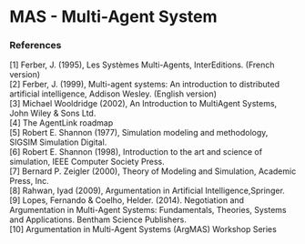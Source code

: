 # MAS - Multi-Agent System

### References
[1] Ferber, J. (1995), Les Systèmes Multi-Agents, InterEditions. (French version)  
[2] Ferber, J. (1999), Multi-agent systems: An introduction to distributed artificial intelligence, Addison Wesley. (English version)  
[3] Michael Wooldridge (2002), An Introduction to MultiAgent Systems, John Wiley & Sons Ltd.  
[4] The AgentLink roadmap  
[5] Robert E. Shannon (1977), Simulation modeling and methodology, SIGSIM Simulation Digital.   
[6] Robert E. Shannon (1998), Introduction to the art and science of simulation, IEEE Computer Society Press.   
[7] Bernard P. Zeigler (2000), Theory of Modeling and Simulation, Academic Press, Inc.   
[8] Rahwan, Iyad (2009), Argumentation in Artificial Intelligence,Springer.  
[9] Lopes, Fernando & Coelho, Helder. (2014). Negotiation and Argumentation in Multi-Agent Systems: Fundamentals, Theories, Systems and Applications. Bentham Science Publishers.   
[10] Argumentation in Multi-Agent Systems (ArgMAS) Workshop Series